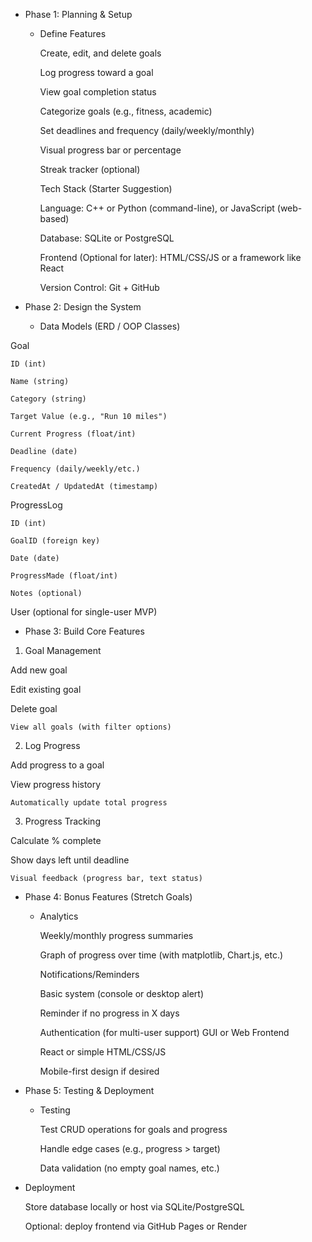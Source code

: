 - Phase 1: Planning & Setup
  - Define Features

    Create, edit, and delete goals

    Log progress toward a goal

    View goal completion status

    Categorize goals (e.g., fitness, academic)

    Set deadlines and frequency (daily/weekly/monthly)

    Visual progress bar or percentage

    Streak tracker (optional)

    Tech Stack (Starter Suggestion)

    Language: C++ or Python (command-line), or JavaScript (web-based)

    Database: SQLite or PostgreSQL

    Frontend (Optional for later): HTML/CSS/JS or a framework like React

    Version Control: Git + GitHub

- Phase 2: Design the System
  - Data Models (ERD / OOP Classes)

Goal

    ID (int)

    Name (string)

    Category (string)

    Target Value (e.g., "Run 10 miles")

    Current Progress (float/int)

    Deadline (date)

    Frequency (daily/weekly/etc.)

    CreatedAt / UpdatedAt (timestamp)

ProgressLog

    ID (int)

    GoalID (foreign key)

    Date (date)

    ProgressMade (float/int)

    Notes (optional)

User (optional for single-user MVP)
- Phase 3: Build Core Features
1. Goal Management

Add new goal

Edit existing goal

Delete goal

    View all goals (with filter options)

2. Log Progress

Add progress to a goal

View progress history

    Automatically update total progress

3. Progress Tracking

Calculate % complete

Show days left until deadline

    Visual feedback (progress bar, text status)

- Phase 4: Bonus Features (Stretch Goals)
  - Analytics

    Weekly/monthly progress summaries

    Graph of progress over time (with matplotlib, Chart.js, etc.)

    Notifications/Reminders

    Basic system (console or desktop alert)

    Reminder if no progress in X days

    Authentication (for multi-user support)
    GUI or Web Frontend

    React or simple HTML/CSS/JS

    Mobile-first design if desired

- Phase 5: Testing & Deployment
  - Testing

    Test CRUD operations for goals and progress

    Handle edge cases (e.g., progress > target)

    Data validation (no empty goal names, etc.)

- Deployment

    Store database locally or host via SQLite/PostgreSQL

    Optional: deploy frontend via GitHub Pages or Render
